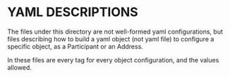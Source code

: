 
# YAML DESCRIPTIONS

The files under this directory are not well-formed yaml configurations, but files describing how to build a yaml object (not yaml file) to configure a specific object, as a Participant or an Address.

In these files are every tag for every object configuration, and the values allowed.
